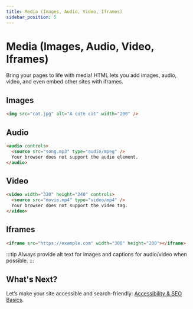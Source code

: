 ```yaml
---
title: Media (Images, Audio, Video, Iframes)
sidebar_position: 5
---
```


# Media (Images, Audio, Video, Iframes)

Bring your pages to life with media! HTML lets you add images, audio, video, and even embed other sites with iframes.

## Images
```html
<img src="cat.jpg" alt="A cute cat" width="200" />
```

## Audio
```html
<audio controls>
  <source src="song.mp3" type="audio/mpeg" />
  Your browser does not support the audio element.
</audio>
```

## Video
```html
<video width="320" height="240" controls>
  <source src="movie.mp4" type="video/mp4" />
  Your browser does not support the video tag.
</video>
```

## Iframes
```html
<iframe src="https://example.com" width="300" height="200"></iframe>
```

:::tip
Always provide alt text for images and captions for audio/video when possible.
:::

## What's Next?

Let’s make your site accessible and search-friendly: [Accessibility & SEO Basics](./accessibility-seo.md).
